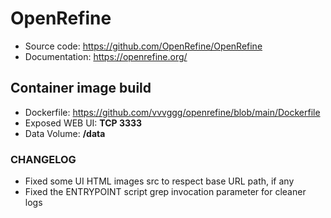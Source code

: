# OpenRefine

- Source code: https://github.com/OpenRefine/OpenRefine
- Documentation: https://openrefine.org/

## Container image build

- Dockerfile: https://github.com/vvvggg/openrefine/blob/main/Dockerfile
- Exposed WEB UI: **TCP 3333**
- Data Volume: **/data**

### CHANGELOG

- Fixed some UI HTML images src to respect base URL path, if any
- Fixed the ENTRYPOINT script grep invocation parameter for cleaner logs

